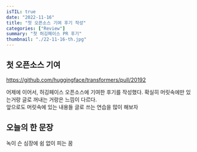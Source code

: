 ```yaml
---
isTIL: true
date: "2022-11-16"
title: "첫 오픈소스 기여 후기 작성"
categories: ["Review"]
summary: "첫 허깅페이스 PR 후기"
thumbnail: "./22-11-16-th.jpg"
---
```



## 첫 오픈소스 기여
[https://github.com/huggingface/transformers/pull/20192  ](https://earth-coding-lab.notion.site/e57b8e71a5674ab1bc5b64a8dc00fc87)

어제에 이어서, 허깅페이스 오픈소스에 기여한 후기를 작성했다. 
확실히 머릿속에만 있는거랑 글로 꺼내는 거랑은 느낌이 다르다.  
앞으로도 머릿속에 있는 내용들 글로 쓰는 연습을 많이 해보자

## 오늘의 한 문장
녹이 슨 심장에 쉼 없이 피는 꿈